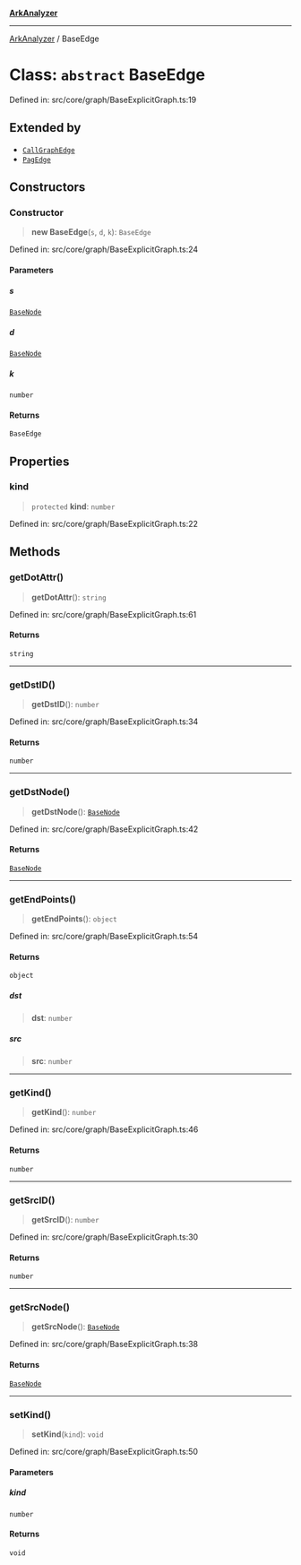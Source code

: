 [**ArkAnalyzer**](../README.md)

***

[ArkAnalyzer](../globals.md) / BaseEdge

# Class: `abstract` BaseEdge

Defined in: src/core/graph/BaseExplicitGraph.ts:19

## Extended by

- [`CallGraphEdge`](CallGraphEdge.md)
- [`PagEdge`](PagEdge.md)

## Constructors

### Constructor

> **new BaseEdge**(`s`, `d`, `k`): `BaseEdge`

Defined in: src/core/graph/BaseExplicitGraph.ts:24

#### Parameters

##### s

[`BaseNode`](BaseNode.md)

##### d

[`BaseNode`](BaseNode.md)

##### k

`number`

#### Returns

`BaseEdge`

## Properties

### kind

> `protected` **kind**: `number`

Defined in: src/core/graph/BaseExplicitGraph.ts:22

## Methods

### getDotAttr()

> **getDotAttr**(): `string`

Defined in: src/core/graph/BaseExplicitGraph.ts:61

#### Returns

`string`

***

### getDstID()

> **getDstID**(): `number`

Defined in: src/core/graph/BaseExplicitGraph.ts:34

#### Returns

`number`

***

### getDstNode()

> **getDstNode**(): [`BaseNode`](BaseNode.md)

Defined in: src/core/graph/BaseExplicitGraph.ts:42

#### Returns

[`BaseNode`](BaseNode.md)

***

### getEndPoints()

> **getEndPoints**(): `object`

Defined in: src/core/graph/BaseExplicitGraph.ts:54

#### Returns

`object`

##### dst

> **dst**: `number`

##### src

> **src**: `number`

***

### getKind()

> **getKind**(): `number`

Defined in: src/core/graph/BaseExplicitGraph.ts:46

#### Returns

`number`

***

### getSrcID()

> **getSrcID**(): `number`

Defined in: src/core/graph/BaseExplicitGraph.ts:30

#### Returns

`number`

***

### getSrcNode()

> **getSrcNode**(): [`BaseNode`](BaseNode.md)

Defined in: src/core/graph/BaseExplicitGraph.ts:38

#### Returns

[`BaseNode`](BaseNode.md)

***

### setKind()

> **setKind**(`kind`): `void`

Defined in: src/core/graph/BaseExplicitGraph.ts:50

#### Parameters

##### kind

`number`

#### Returns

`void`
